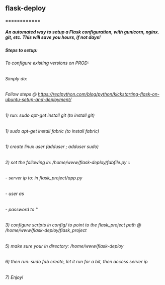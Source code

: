## flask-deploy
============

##### An automated way to setup a Flask configuration, with gunicorn, nginx. git, etc. This will save you hours, if not days!

##### Steps to setup:

###### To configure existing versions on PROD:
###### Simply do:
###### Follow steps @ https://realpython.com/blog/python/kickstarting-flask-on-ubuntu-setup-and-deployment/
###### 1) run: sudo apt-get install git  (to install git)
###### 1) sudo apt-get install fabric  (to install fabric)
###### 1) create linux user (adduser <your-user-here>; adduser <your-user-here> sudo)
###### 2) set the following in: /home/www/flask-deploy/fabfile.py ::
######   - server ip to: <your-server-ip-here> in flask_project/app.py
######   - user as <your-user-here>
######   - password to '<your-user-password-here>'
###### 3) configure scripts in config/ to point to the flask_project path @ /home/www/flask-deploy/flask_project
###### 5) make sure your in directory: /home/www/flask-deploy
###### 6) then run: sudo fab create, let it run for a bit, then access server ip
###### 7) Enjoy!